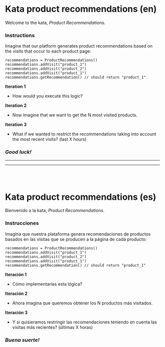 # Kata product recommendations (en)
Welcome to the kata, <i>Product Recommendations</i>.


### Instructions
Imagine that our platform generates product recommendations based on the visits that occur to each product page:

```
recommendations = ProductRecommendations()
recommendations.addVisit("product_1")
recommendations.addVisit("product_2")
recommendations.addVisit("product_1")
recommendations.getRecommendation() // should return "product_1"
```
<b>Iteration 1</b>
- How would you execute this logic?

<b>Iteration 2</b>
- Now imagine that we want to get the N most visited products.

<b>Iteration 3</b>
- What if we wanted to restrict the recommendations taking into account the most recent visits? (last X hours)

### <i>Good luck!</i>

<hr>
<hr>

<br>
<br>

# Kata product recommendations (es)
Bienvenido a la kata, <i>Product Recommendations</i>.


### Instrucciones
Imagina que nuestra plataforma genera recomendaciones de productos basados en las visitas que se producen a la página de cada producto:

```
recommendations = ProductRecommendations()
recommendations.addVisit("product_1")
recommendations.addVisit("product_2")
recommendations.addVisit("product_1")
recommendations.getRecommendation() // should return "product_1"
```

<b>Iteración 1</b>
- Cómo implementarías esta lógica?

<b>Iteración 2</b>
- Ahora imagina que queremos obtener los N productos más visitados.

<b>Iteración 3</b>
- Y si quisieramos restringir las recomendaciones teniendo en cuenta las visitas más recientes? (últimas X horas)


### <i>Buena suerte!</i>
